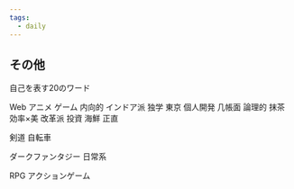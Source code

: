 ```yaml
---
tags:
  - daily
---
```

## その他

自己を表す20のワード

Web
アニメ
ゲーム
内向的
インドア派
独学
東京
個人開発
几帳面
論理的
抹茶
効率×美
改革派
投資
海鮮
正直

剣道
自転車

ダークファンタジー
日常系

RPG
アクションゲーム


